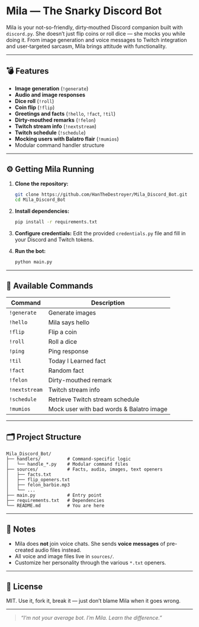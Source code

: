 # Mila — The Snarky Discord Bot

Mila is your not-so-friendly, dirty‑mouthed Discord companion built with `discord.py`. She doesn’t just flip coins or roll dice — she mocks you while doing it. From image generation and voice messages to Twitch integration and user‑targeted sarcasm, Mila brings attitude with functionality.

---

## 💣 Features

- **Image generation** (`!generate`)
- **Audio and image responses**
- **Dice roll** (`!roll`)
- **Coin flip** (`!flip`)
- **Greetings and facts** (`!hello`, `!fact`, `!til`)
- **Dirty-mouthed remarks** (`!felon`)
- **Twitch stream info** (`!nextstream`)
- **Twitch schedule** (`!schedule`)
- **Mocking users with Balatro flair** (`!mumios`)
- Modular command handler structure

---

## ⚙️ Getting Mila Running

1. **Clone the repository:**
   ```sh
   git clone https://github.com/HanTheDestroyer/Mila_Discord_Bot.git
   cd Mila_Discord_Bot
   ```

2. **Install dependencies:**
   ```sh
   pip install -r requirements.txt
   ```

3. **Configure credentials:**
   Edit the provided `credentials.py` file and fill in your Discord and Twitch tokens.

4. **Run the bot:**
   ```sh
   python main.py
   ```

---

## 🧾 Available Commands

| Command        | Description                                   |
|----------------|-----------------------------------------------|
| `!generate`    | Generate images                               |
| `!hello`       | Mila says hello                               |
| `!flip`        | Flip a coin                                   |
| `!roll`        | Roll a dice                                   |
| `!ping`        | Ping response                                 |
| `!til`         | Today I Learned fact                          |
| `!fact`        | Random fact                                   |
| `!felon`       | Dirty-mouthed remark                          |
| `!nextstream`  | Twitch stream info                            |
| `!schedule`    | Retrieve Twitch stream schedule               |
| `!mumios`      | Mock user with bad words & Balatro image      |

---

## 🗂️ Project Structure

    Mila_Discord_Bot/
    ├── handlers/          # Command-specific logic
    │   └── handle_*.py    # Modular command files
    ├── sources/           # Facts, audio, images, text openers
    │   ├── facts.txt
    │   ├── flip_openers.txt
    │   ├── felon_barbie.mp3
    │   └── ...
    ├── main.py            # Entry point
    ├── requirements.txt   # Dependencies
    └── README.md          # You are here

---

## 🧨 Notes

- Mila does **not** join voice chats. She sends **voice messages** of pre-created audio files instead.
- All voice and image files live in `sources/`.
- Customize her personality through the various `*.txt` openers.

---

## 📜 License

MIT. Use it, fork it, break it — just don’t blame Mila when it goes wrong.

---

> _“I’m not your average bot. I’m Mila. Learn the difference.”_
